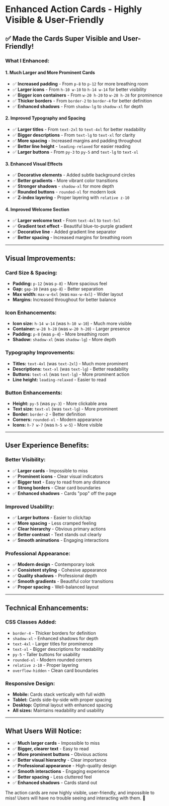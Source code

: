 # Enhanced Action Cards - Highly Visible & User-Friendly

## ✅ **Made the Cards Super Visible and User-Friendly!**

### **What I Enhanced:**

#### **1. Much Larger and More Prominent Cards**
- ✅ **Increased padding** - From `p-8` to `p-12` for more breathing room
- ✅ **Larger icons** - From `h-10 w-10` to `h-14 w-14` for better visibility
- ✅ **Bigger icon containers** - From `w-20 h-20` to `w-28 h-28` for prominence
- ✅ **Thicker borders** - From `border-2` to `border-4` for better definition
- ✅ **Enhanced shadows** - From `shadow-lg` to `shadow-xl` for depth

#### **2. Improved Typography and Spacing**
- ✅ **Larger titles** - From `text-2xl` to `text-4xl` for better readability
- ✅ **Bigger descriptions** - From `text-lg` to `text-xl` for clarity
- ✅ **More spacing** - Increased margins and padding throughout
- ✅ **Better line height** - `leading-relaxed` for easier reading
- ✅ **Larger buttons** - From `py-3` to `py-5` and `text-lg` to `text-xl`

#### **3. Enhanced Visual Effects**
- ✅ **Decorative elements** - Added subtle background circles
- ✅ **Better gradients** - More vibrant color transitions
- ✅ **Stronger shadows** - `shadow-xl` for more depth
- ✅ **Rounded buttons** - `rounded-xl` for modern look
- ✅ **Z-index layering** - Proper layering with `relative z-10`

#### **4. Improved Welcome Section**
- ✅ **Larger welcome text** - From `text-4xl` to `text-5xl`
- ✅ **Gradient text effect** - Beautiful blue-to-purple gradient
- ✅ **Decorative line** - Added gradient line separator
- ✅ **Better spacing** - Increased margins for breathing room

---

## **Visual Improvements:**

### **Card Size & Spacing:**
- **Padding:** `p-12` (was `p-8`) - More spacious feel
- **Gap:** `gap-10` (was `gap-8`) - Better separation
- **Max width:** `max-w-6xl` (was `max-w-4xl`) - Wider layout
- **Margins:** Increased throughout for better balance

### **Icon Enhancements:**
- **Icon size:** `h-14 w-14` (was `h-10 w-10`) - Much more visible
- **Container:** `w-28 h-28` (was `w-20 h-20`) - Larger presence
- **Padding:** `p-8` (was `p-4`) - More breathing room
- **Shadow:** `shadow-xl` (was `shadow-lg`) - More depth

### **Typography Improvements:**
- **Titles:** `text-4xl` (was `text-2xl`) - Much more prominent
- **Descriptions:** `text-xl` (was `text-lg`) - Better readability
- **Buttons:** `text-xl` (was `text-lg`) - More prominent action
- **Line height:** `leading-relaxed` - Easier to read

### **Button Enhancements:**
- **Height:** `py-5` (was `py-3`) - More clickable area
- **Text size:** `text-xl` (was `text-lg`) - More prominent
- **Border:** `border-2` - Better definition
- **Corners:** `rounded-xl` - Modern appearance
- **Icons:** `h-7 w-7` (was `h-5 w-5`) - More visible

---

## **User Experience Benefits:**

### **Better Visibility:**
- ✅ **Larger cards** - Impossible to miss
- ✅ **Prominent icons** - Clear visual indicators
- ✅ **Bigger text** - Easy to read from any distance
- ✅ **Strong borders** - Clear card boundaries
- ✅ **Enhanced shadows** - Cards "pop" off the page

### **Improved Usability:**
- ✅ **Larger buttons** - Easier to click/tap
- ✅ **More spacing** - Less cramped feeling
- ✅ **Clear hierarchy** - Obvious primary actions
- ✅ **Better contrast** - Text stands out clearly
- ✅ **Smooth animations** - Engaging interactions

### **Professional Appearance:**
- ✅ **Modern design** - Contemporary look
- ✅ **Consistent styling** - Cohesive appearance
- ✅ **Quality shadows** - Professional depth
- ✅ **Smooth gradients** - Beautiful color transitions
- ✅ **Proper spacing** - Well-balanced layout

---

## **Technical Enhancements:**

### **CSS Classes Added:**
- `border-4` - Thicker borders for definition
- `shadow-xl` - Enhanced shadows for depth
- `text-4xl` - Larger titles for prominence
- `text-xl` - Bigger descriptions for readability
- `py-5` - Taller buttons for usability
- `rounded-xl` - Modern rounded corners
- `relative z-10` - Proper layering
- `overflow-hidden` - Clean card boundaries

### **Responsive Design:**
- **Mobile:** Cards stack vertically with full width
- **Tablet:** Cards side-by-side with proper spacing
- **Desktop:** Optimal layout with enhanced spacing
- **All sizes:** Maintains readability and usability

---

## **What Users Will Notice:**

- ✅ **Much larger cards** - Impossible to miss
- ✅ **Bigger, clearer text** - Easy to read
- ✅ **More prominent buttons** - Obvious actions
- ✅ **Better visual hierarchy** - Clear importance
- ✅ **Professional appearance** - High-quality design
- ✅ **Smooth interactions** - Engaging experience
- ✅ **Better spacing** - Less cluttered feel
- ✅ **Enhanced shadows** - Cards stand out

The action cards are now highly visible, user-friendly, and impossible to miss! Users will have no trouble seeing and interacting with them. 🎉
